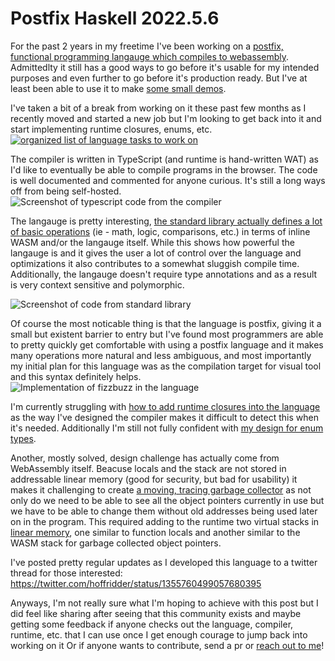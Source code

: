 # Postfix Haskell 2022.5.6

For the past 2 years in my freetime I've been working on a [postfix, functional programming langauge which compiles to webassembly](https://github.com/dvtate/postfix-haskell). Admittedlty it still has a good ways to go before it's usable for my intended purposes and even further to go before it's production ready. But I've at least been able to use it to make [some small demos](https://github.com/dvtate/phlappy-bird).

I've taken a bit of a break from working on it these past few months as I recently moved and started a new job but I'm looking to get back into it and start implementing runtime closures, enums, etc.
[![organized list of language tasks to work on](https://www.wasm.builders/remoteimages/uploads/articles/jpa785owidbov394k7jc.png)](https://docs.google.com/spreadsheets/d/1HZEsRAPhoAOnP-zT70_9bgLTrJVC9NmNyxKYWxsTT8Q/edit?usp=sharing)
 
The compiler is written in TypeScript (and runtime is hand-written WAT) as I'd like to eventually be able to compile programs in the browser. The code is well documented and commented for anyone curious. It's still a long ways off from being self-hosted. ![Screenshot of typescript code from the compiler](https://www.wasm.builders/remoteimages/uploads/articles/t16leffr7prldwiu4eb6.png)

The langauge is pretty interesting, [the standard library actually defines a lot of basic operations](https://github.com/dvtate/postfix-haskell/blob/master/planning/stdlib/prelude.phs) (ie - math, logic, comparisons, etc.) in terms of inline WASM and/or the langauge itself. While this shows how powerful the langauge is and it gives the user a lot of control over the language and optimizations it also contributes to a somewhat sluggish compile time. Additionally, the langauge doesn't require type annotations and as a result is very context sensitive and polymorphic.

![Screenshot of code from standard library](https://www.wasm.builders/remoteimages/uploads/articles/87tl01psou7iki9b3ntx.png)

Of course the most noticable thing is that the language is postfix, giving it a small but existent barrier to entry but I've found most programmers are able to pretty quickly get comfortable with using a postfix language and it makes many operations more natural and less ambiguous, and most importantly my initial plan for this language was as the compilation target for visual tool and this syntax definitely helps.
![Implementation of fizzbuzz in the language](https://www.wasm.builders/remoteimages/uploads/articles/jcqmwluohr2u5y401cib.png)
 
I'm currently struggling with [how to add runtime closures into the language](https://github.com/dvtate/postfix-haskell/blob/master/planning/brainstorm/Closures.md) as the way I've designed the compiler makes it difficult to detect this when it's needed. Additionally I'm still not fully confident with [my design for enum types](https://github.com/dvtate/postfix-haskell/blob/master/planning/brainstorm/Enums.md).

Another, mostly solved, design challenge has actually come from WebAssembly itself. Beacuse locals and the stack are not stored in addressable linear memory (good for security, but bad for usability) it makes it challenging to create [a moving, tracing garbage collector](https://github.com/dvtate/postfix-haskell/blob/master/lib/rt.wat) as not only do we need to be able to see all the object pointers currently in use but we have to be able to change them without old addresses being used later on in the program. This required adding to the runtime two virtual stacks in [linear memory](https://github.com/dvtate/postfix-haskell/blob/master/planning/implementation/lm.md), one similar to function locals and another similar to the WASM stack for garbage collected object pointers.

I've posted pretty regular updates as I developed this language to a twitter thread for those interested: https://twitter.com/hoffridder/status/1355760499057680395

Anyways, I'm not really sure what I'm hoping to achieve with this post but I did feel like sharing after seeing that this community exists and maybe getting some feedback if anyone checks out the language, compiler, runtime, etc. that I can use once I get enough courage to jump back into working on it Or if anyone wants to contribute, send a pr or [reach out to me](https://dvtate.com)!
